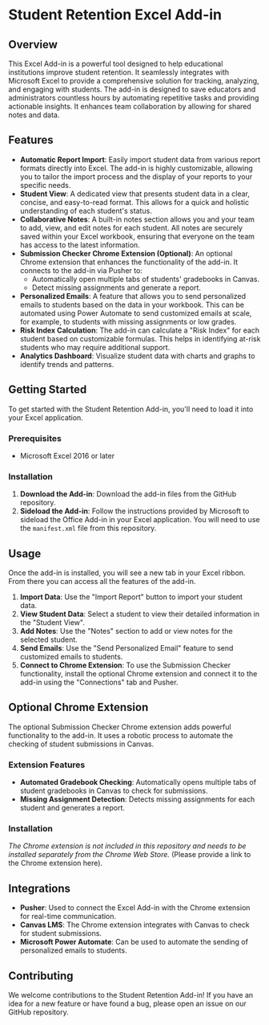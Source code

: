 # Student Retention Excel Add-in

## Overview

This Excel Add-in is a powerful tool designed to help educational institutions improve student retention. It seamlessly integrates with Microsoft Excel to provide a comprehensive solution for tracking, analyzing, and engaging with students. The add-in is designed to save educators and administrators countless hours by automating repetitive tasks and providing actionable insights. It enhances team collaboration by allowing for shared notes and data.

## Features

* **Automatic Report Import**: Easily import student data from various report formats directly into Excel. The add-in is highly customizable, allowing you to tailor the import process and the display of your reports to your specific needs.
* **Student View**: A dedicated view that presents student data in a clear, concise, and easy-to-read format. This allows for a quick and holistic understanding of each student's status.
* **Collaborative Notes**: A built-in notes section allows you and your team to add, view, and edit notes for each student. All notes are securely saved within your Excel workbook, ensuring that everyone on the team has access to the latest information.
* **Submission Checker Chrome Extension (Optional)**: An optional Chrome extension that enhances the functionality of the add-in. It connects to the add-in via Pusher to:
    * Automatically open multiple tabs of students' gradebooks in Canvas.
    * Detect missing assignments and generate a report.
* **Personalized Emails**: A feature that allows you to send personalized emails to students based on the data in your workbook. This can be automated using Power Automate to send customized emails at scale, for example, to students with missing assignments or low grades.
* **Risk Index Calculation**: The add-in can calculate a "Risk Index" for each student based on customizable formulas. This helps in identifying at-risk students who may require additional support.
* **Analytics Dashboard**: Visualize student data with charts and graphs to identify trends and patterns.

## Getting Started

To get started with the Student Retention Add-in, you'll need to load it into your Excel application.

### Prerequisites

* Microsoft Excel 2016 or later

### Installation

1.  **Download the Add-in**: Download the add-in files from the GitHub repository.
2.  **Sideload the Add-in**: Follow the instructions provided by Microsoft to sideload the Office Add-in in your Excel application. You will need to use the `manifest.xml` file from this repository.

## Usage

Once the add-in is installed, you will see a new tab in your Excel ribbon. From there you can access all the features of the add-in.

1.  **Import Data**: Use the "Import Report" button to import your student data.
2.  **View Student Data**: Select a student to view their detailed information in the "Student View".
3.  **Add Notes**: Use the "Notes" section to add or view notes for the selected student.
4.  **Send Emails**: Use the "Send Personalized Email" feature to send customized emails to students.
5.  **Connect to Chrome Extension**: To use the Submission Checker functionality, install the optional Chrome extension and connect it to the add-in using the "Connections" tab and Pusher.

## Optional Chrome Extension

The optional Submission Checker Chrome extension adds powerful functionality to the add-in. It uses a robotic process to automate the checking of student submissions in Canvas.

### Extension Features

* **Automated Gradebook Checking**: Automatically opens multiple tabs of student gradebooks in Canvas to check for submissions.
* **Missing Assignment Detection**: Detects missing assignments for each student and generates a report.

### Installation

*The Chrome extension is not included in this repository and needs to be installed separately from the Chrome Web Store.* (Please provide a link to the Chrome extension here).

## Integrations

* **Pusher**: Used to connect the Excel Add-in with the Chrome extension for real-time communication.
* **Canvas LMS**: The Chrome extension integrates with Canvas to check for student submissions.
* **Microsoft Power Automate**: Can be used to automate the sending of personalized emails to students.

## Contributing

We welcome contributions to the Student Retention Add-in! If you have an idea for a new feature or have found a bug, please open an issue on our GitHub repository.
